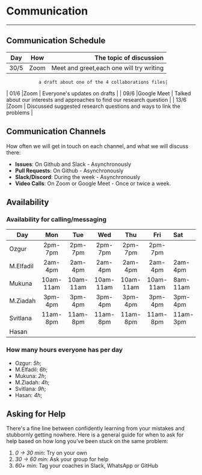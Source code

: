 <!--
    this template is for inspiration, feel free to change it however you like!

    Careful! be sure to protect your privacy when filling out this document
        everything you write here will be public
        so share only what you are comfortable sharing online
        you can share the rest in confidence with you group by another channel
-->

# Communication

---

## Communication Schedule

| Day    | How | The topic of discussion |
| :----: | :-: | ----------------------: |
| 30/5   |Zoom | Meet and greet,each one will try writing

                a draft about one of the 4 collaborations files|
| 01/6   |Zoom | Everyone's updates on drafts |
| 09/6   |Google Meet | Talked about our interests
                      and approaches to find our research question |
| 13/6   |Zoom | Discussed suggested research
               questions and ways to link the problems |

## Communication Channels

How often we will get in touch on each channel, and what we will discuss there:

- **Issues**: On Github and Slack - Asynchronously
- **Pull Requests**: On Github - Asynchronously
- **Slack/Discord**: During the week - Asynchronously
- **Video Calls**: On Zoom or Google Meet - Once or twice a week.

## Availability

### Availability for calling/messaging

| Day    | Mon   | Tue   | Wed   | Thu   | Fri   | Sat   | Sun   |     |
| ------ | :----:    | :-----:   | :-------: | :-:  | :-:    | :---| :----: | --|
| Ozgur  | 2pm-7pm   | 2pm-7pm   | 2pm-7pm   | 2pm-7pm   | 2pm-7pm   |   |   |  |
|M.Elfadil| 2am-4pm  | 2am-4pm   | 2am-4pm   | 2am-4pm   | 2am-4pm | 2am-4pm | 2am-4pm||
|Mukuna   | 10am-11am| 10am-11am | 10am-11am | 10am-11am |10am-11am| 8am-11am | ||
|M.Ziadah | 3pm-4pm  | 3pm-4pm  | 3pm-4pm | 3pm-4pm | 3pm-4pm|3pm-4pm |3pm-4pm  ||
|Svitlana | 11am-8pm| 11am-8pm   | 11am-8pm   | 11am-8pm | 11am-8pm | 11am-3pm |||
|Hasan    |         |            |            |           |   |  |        |     |

### How many hours everyone has per day

- Ozgur: _5h_;
- M.Elfadil: _6h_;
- Mukuna: _2h_;
- M.Ziadah: _4h_;
- Svitlana: _9h_;
- Hasan: _4h_;
  
## Asking for Help

There's a fine line between confidently learning from your mistakes and
stubbornly getting nowhere. Here is a general guide for when to ask for help
based on how long you’ve been stuck on the same problem:

1. _0 → 30 min_: Try on your own
2. _30 → 60 min_: Ask your group for help
3. _60+ min_: Tag your coaches in Slack, WhatsApp or GitHub
